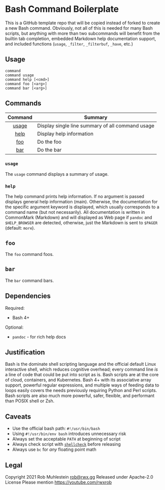 # Bash Command Boilerplate

This is a GitHub template repo that will be copied instead of forked
to create a new Bash command. Obviously, not all of this is needed for
many Bash scripts, but anything with more than two subcommands will
benefit from the builtin tab completion, embedded Markdown help
documentation support, and included functions (`usage`, `_filter`,
`_filterbuf`, `_have`, etc.)

## Usage

```
command
command usage
command help [<cmd>]
command foo [<arg>]
command bar [<arg>]
```

## Commands

|  Command    | Summary                                                |
|    :-:      | -                                                      |
|  [usage]    | Display single line summary of all command usage |
|  [help]     | Display help information |
|  [foo]      | Do the foo |
|  [bar]      | Do the bar |

[usage]: #usage
[help]: #help
[foo]: #foo
[bar]: #bar

### `usage`

The `usage` command displays a summary of usage.

### `help`

The help command prints help information. If no argument is passed
displays general help information (main). Otherwise, the documentation
for the specific argument keyword is displayed, which usually
corresponds to a command name (but not necessarily). All documentation
is written in CommonMark (Markdown) and will displayed as Web page if
`pandoc` and `$HELP_BROWSER` are detected, otherwise, just the Markdown is
sent to `$PAGER` (default: `more`).

## `foo`

The `foo` command foos.

## `bar`

The `bar` command bars.

## Dependencies

Required:

* Bash 4+

Optional:

* `pandoc` - for rich help docs

## Justification

Bash is the dominate shell scripting language and the official default
Linux interactive shell, which reduces cognitive overhead; every command
line *is* a line of code that could be put into script as is. Bash
scripts are at the core of cloud, containers, and Kubernetes. Bash 4+
with its associative array support, powerful regular expressions, and
multiple ways of feeding data to loops easily covers the needs
previously requiring Python and Perl scripts. Bash scripts are also much
more powerful, safer, flexible, and performant than POSIX shell or Zsh.

## Caveats

* Use the official bash path: `#!/usr/bin/bash`
* Using `#!/usr/bin/env bash` introduces unnecessary risk
* Always set the acceptable `PATH` at beginning of script
* Always check script with [`shellcheck`] before releasing
* Always use `bc` for *any* floating point math

[`shellcheck`]: <https://www.shellcheck.net>

## Legal

Copyright 2021 Rob Muhlestein <rob@rwx.gg>
Released under Apache-2.0 License
Please mention <https://youtube.com/rwxrob>

